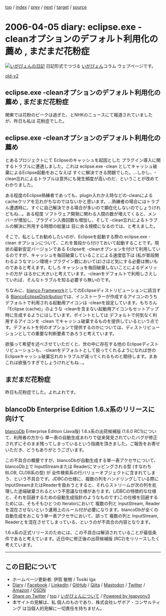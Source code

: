 [top](../index.html) 
 / [index](index.html) 
 / [prev](ig060403.html) 
 / [next](ig060407.html) 
 / [target](https://www.igapyon.jp/igapyon/diary/2006/ig060405.html) 
 / [source](https://github.com/igapyon/diary/blob/master/2006/ig060405.src.md) 

2006-04-05 diary: eclipse.exe -cleanオプションのデフォルト利用化の薦め , まだまだ花粉症
=====================================================================================================
[![いがぴょんの日記](https://www.igapyon.jp/igapyon/diary/images/iga200306s.jpg "いがぴょん")](https://www.igapyon.jp/igapyon/diary/memo/memoigapyon.html) 日記形式でつづる [いがぴょん](https://www.igapyon.jp/igapyon/diary/memo/memoigapyon.html)コラム ウェブページです。

[old-v2](ig060405-orig.html)

## eclipse.exe -cleanオプションのデフォルト利用化の薦め , まだまだ花粉症

関東では花粉のピークは過ぎた、とNHKのニュースにて報道されていましたが、昨日も私は 花粉症でした。


## eclipse.exe -cleanオプションのデフォルト利用化の薦め

とあるプロジェクトにて Eclipseのキャッシュを起因とした プラグイン導入に関するトラブルに遭遇しました。これは eclipse.exe
-clean としてキャッシュ破棄によるEclipse起動をおこなえば すぐに解決できる問題でした。…しかし、-clean忘れによるトラブルは意外にも発生頻度が高いのだ、ということが改めてわかりました。

ある程度のEclipse熟練者であっても、plugin入れかえ時などの-cleanによるcacheクリアを忘れがちなのではないかと思います。…熟練者の場合にはトラブル遭遇時に、すぐに自己解決できる場合が多いので顕在化しないのでしょうけれどもね…。ある程度 ソフトウェア開発に関わる人間の数が増えてくると、メンバーが増加し、プラグイン入換回数も増加し、そして
-clean忘れによるトラブルの解決に所用する時間の総量は 目に余る規模になるのでは、と考えました。

そこで、私としてお勧めしたいのが、Eclipseを起動する際の eclipse.exe -clean オプションについて、これを普段から付けておいて起動することです。現状の最新安定バージョンである
Eclipseを -cleanオプションを付けて利用しているのですが、キャッシュを毎回破棄していることによる速度低下は (私が普段関わるようなマシン環境＋プラグイン数においては)さほど気にする必要は無いものであると考えます。むしろ キャッシュを毎回破棄しないことによるデメリットの方が はるかに大きいと考えています。-cleanをデフォルトで利用しさえしていれば、そんなトラブルを知る必要すら無いのです。

ちなみに、[blanco Framework](https://www.igapyon.jp/blanco/blanco.ja.html)としてのEclipseディストリビューションに該当する [BlancoEclipseDistribution](https://www.igapyon.jp/blanco/blancoeclipsedistribution.html)では、インストーラーが作成するアイコンのうちデフォルトで利用される起動用アイコンは -cleanを設定しています。もちろん 「Eclipse (cache)」のような -cleanを含まない起動用アイコンもセットアップ時に生成するようにはしています。ポイントとしては デフォルトで何気なく利用するアイコンを -clean でキャッシュ破棄するものを提供しているという点です。デフォルトを何のオプションで提供するのかについては、ディストリビューションとしての重要な判断要素であろうと考えています。

欲張って希望を述べさせていただくと、世の中に存在する他の Eclipseディストリビューションも、-cleanをデフォルトとして扱ってくれるようになれば世のEclipseキャッシュ破棄忘れのトラブルが減ってくれるものと期待します。まあ これは欲張りすぎでしょうけれどもね…。

## まだまだ花粉症

昨日も花粉症でした。よれよれです。

## blancoDb Enterprise Edition 1.6.x系のリリースに向けて

[blancoDb](https://www.igapyon.jp/blanco/blancodb.html) Enterprise Edition (Java版) 1.6.x系の出荷候補版 (1.6.0
RC1)について、利用者の方から 単一表の自動生成まわりで従来発見されていたバグが修正されずにそのまま残ってしまっているという指摘を頂きました。ご報告をお寄せいただき、どうもありがとうございます。

この不具合の概要ですが、blancoDbが自動生成する単一表アクセサについて、blancoDb上で InputStreamまたは Readerにマッピングされる型
(すなわちBLOB, CLOB系の型) が 全件検索系の行バリューオブジェクトに含まれてしまう、という不具合です。JDBCの仕様に、複数の列をハンドリングしている際に
InputStreamまたはReaderを扱おうとすると、それらストリームが次の列を処理した途端破棄されるという不思議な仕様があります。(JDBCの特徴的な仕様と、それを回避するための自動生成指針のようなものです)この仕様を回避するためには、そもそもひとつの Iteratorにおいて 複数の列と InputStream, Readerを混在させないという運用上のルール付が必要になります。blancoDbが全くの自動生成をおこなう単一表アクセサにおいて、誤って 複数の列と InputStream, Readerとを混在させてしまっている、というのが不具合の内容となります。

1.6.x系の正式リリースのためには、この不具合は解消されていることが最低条件であると考えています。近日中に修正後の出荷候補版 (RC2)をリリースしたく考えています。


----------------------------------------------------------------------------------------------------

## この日記について

* ホームページ更新者: 伊賀 敏樹 / Tosiki Iga
* [Diary](https://www.igapyon.jp/igapyon/diary/) / [Facebook](https://www.facebook.com/igapyon) / [LinkedIn](https://www.linkedin.com/in/toshikiiga) / [GitHub](https://github.com/igapyon) / [Qiita](https://qiita.com/igapyon) / [Mastodon](https://social.vivaldi.net/@igapyon) / [Twitter](https://twitter.com/ToshikiIga) / [Amazon](https://www.amazon.co.jp/%E4%BC%8A%E8%B3%80-%E6%95%8F%E6%A8%B9/e/B004LTQWCQ) / [OSDN](https://ja.osdn.net/users/iga/)
* [Share on Twitter](https://twitter.com/intent/tweet?hashtags=igapyon%2Cdiary%2C%E3%81%84%E3%81%8C%E3%81%B4%E3%82%87%E3%82%93&text=eclipse.exe+-clean%E3%82%AA%E3%83%97%E3%82%B7%E3%83%A7%E3%83%B3%E3%81%AE%E3%83%87%E3%83%95%E3%82%A9%E3%83%AB%E3%83%88%E5%88%A9%E7%94%A8%E5%8C%96%E3%81%AE%E8%96%A6%E3%82%81+%2C+%E3%81%BE%E3%81%A0%E3%81%BE%E3%81%A0%E8%8A%B1%E7%B2%89%E7%97%87&url=https%3A%2F%2Fwww.igapyon.jp%2Figapyon%2Fdiary%2F2006%2Fig060405.html) / [top](../index.html) / [いがぴょんについて](https://www.igapyon.jp/igapyon/diary/memo/memoigapyon.html) / [Powered by Igapyonv3](https://github.com/igapyon/igapyonv3)
* 本サイトの見解は、私 個人のものであり、株式会社レザボア・コンサルティング は当個人的見解に一切責任を持ちません。 
